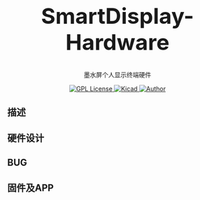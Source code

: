 <h1 align="center" style="font-size:50px;font-weight:bold">SmartDisplay-Hardware</h1>
<p align="center">墨水屏个人显示终端硬件</p>
<p align="center">
    <a href="https://github.com/">
        <img src="https://img.shields.io/badge/license-GPL-blue" alt="GPL License" />
    </a>
    <a href="https://www.kicad.org/">
        <img src="https://img.shields.io/badge/vue.js-2.0-green" alt="Kicad">
    </a> 
    <a href="https://dengyi.pro">
        <img src="https://img.shields.io/badge/author-dengyi-blueviolet" alt="Author">
    </a>
</p>


## 描述

## 硬件设计


## BUG

## 固件及APP
